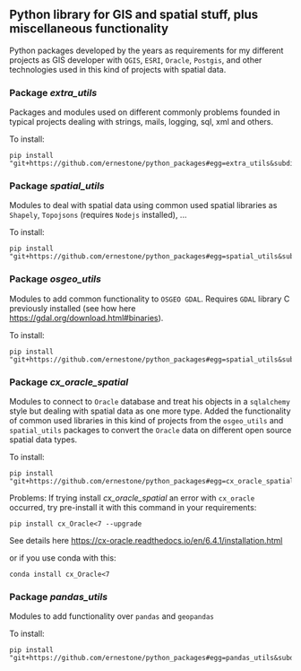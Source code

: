 ## Python library for GIS and spatial stuff, plus miscellaneous functionality 
Python packages developed by the years as requirements for my different projects as GIS developer with `QGIS`, `ESRI`, 
`Oracle`, `Postgis`, and other technologies used in this kind of projects with spatial data.
### Package _extra_utils_
Packages and modules used on different commonly problems founded in typical projects dealing with strings, mails, 
logging, sql, xml and others.

To install:
```shell script
pip install "git+https://github.com/ernestone/python_packages#egg=extra_utils&subdirectory=extra_utils_pckg"
```
### Package _spatial_utils_
Modules to deal with spatial data using common used spatial libraries as `Shapely`, 
`Topojsons` (requires `Nodejs` installed), ...

To install:
```shell script
pip install "git+https://github.com/ernestone/python_packages#egg=spatial_utils&subdirectory=spatial_utils_pckg"
```
### Package _osgeo_utils_
Modules to add common functionality to `OSGEO GDAL`. Requires `GDAL` library C previously installed 
(see how here https://gdal.org/download.html#binaries).

To install:
```shell script
pip install "git+https://github.com/ernestone/python_packages#egg=spatial_utils&subdirectory=spatial_utils_pckg"
```
### Package _cx_oracle_spatial_
Modules to connect to `Oracle` database and treat his objects in a `sqlalchemy` style but dealing with spatial data as 
one more type. Added the functionality of common used libraries in this kind of projects from the `osgeo_utils` and 
`spatial_utils` packages to convert the `Oracle` data on different open source spatial data types.

To install:
```shell script
pip install "git+https://github.com/ernestone/python_packages#egg=cx_oracle_spatial&subdirectory=cx_oracle_spatial_pckg"
```

Problems:
If trying install _cx_oracle_spatial_ an error with `cx_oracle` occurred, try pre-install it with this command in your 
requirements:
```shell
pip install cx_Oracle<7 --upgrade
```
See details here https://cx-oracle.readthedocs.io/en/6.4.1/installation.html  

 or if you use conda with this:
 ```shell
 conda install cx_Oracle<7
 ```

### Package _pandas_utils_
Modules to add functionality over `pandas` and `geopandas` 

To install:
```shell script
pip install "git+https://github.com/ernestone/python_packages#egg=pandas_utils&subdirectory=pandas_utils_pckg"
```
